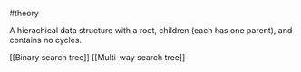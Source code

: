 #theory

A hierachical data structure with a root, children (each has one parent), and contains no cycles.

[[Binary search tree]]
[[Multi-way search tree]]

